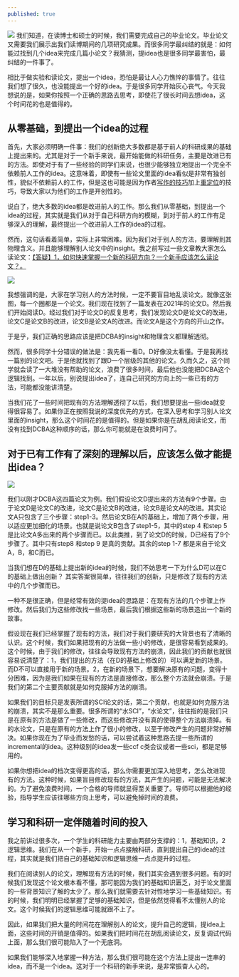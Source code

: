 ```yaml
---
published: true
---
```

![]({{site.baseurl}}/images/23/1.png)
我们知道，在读博士和硕士的时候，我们需要完成自己的毕业论文。毕业论文又需要我们展示出我们读博期间的几项研究成果。而很多同学最纠结的就是：如何能过找到几个idea来完成几篇小论文？我猜测，提idea也是很多同学最害怕，最纠结的一件事了。

相比于做实验和读论文，提出一个idea，恐怕是最让人心力憔悴的事情了。往往我们想了很久，也没能提出一个好的idea。于是很多同学开始灰心丧气。今天我想说的是，如果你按照一个正确的思路去思考，即使花了很长时间去想idea，这个时间花的也是值得的。

## 从零基础，到提出一个idea的过程

首先，大家必须明确一件事：我们的创新绝大多数都是基于前人的科研成果的基础上提出来的。尤其是对于一个新手来说，最开始能做的科研任务，主要是改进已有的方法。即使对于有了一些经验的同学们来说，也很少能够独立地提出一个完全不依赖前人工作的idea。这意味着，即使有一些论文里面的idea看似是非常有独创性，貌似不依赖前人的工作，但是这也可能是因为作者[写作的技巧](https://mp.weixin.qq.com/s?__biz=MzkzOTI1NzYxMw==&mid=2247484621&idx=1&sn=76f62ff367b1c6b6e3a8a7b05eb17e30&chksm=c2f2feaff58577b995d5d77697b85d34875dccac49fb3c4ac8139a3ad7c5590594d03c2a4ce2&scene=21#wechat_redirect)加上[重定位](https://mp.weixin.qq.com/s?__biz=MzkzOTI1NzYxMw==&mid=2247484035&idx=1&sn=b3594a5c56567f459dc0c012a68bb5b5&chksm=c2f2f8e1f58571f703c47e4fe69b5e30ad9c012953b9970643bd10a8048e5f6f7c7299e8482e&scene=21#wechat_redirect)的技巧，导致大家以为他们的工作是开创性的。

说白了，绝大多数的idea都是改进前人的工作。那么我们从零基础，到提出一个idea的过程，其实就是我们从对于自己科研方向的模糊，到对于前人的工作有足够深入的理解，最终提出一个改进前人工作的idea的过程。

然而，这句话看着简单，实际上非常困难。因为我们对于别人的方法，要理解到其物理含义。并且能够理解别人论文中的insight。我之前写过一些文章教大家怎么读论文：[【答疑】1，如何快速掌握一个新的科研方向？一个新手应该怎么读论文？。](https://scientist-with-logic.github.io/%E7%AD%94%E7%96%91-1-%E5%A6%82%E4%BD%95%E5%BF%AB%E9%80%9F%E6%8E%8C%E6%8F%A1%E4%B8%80%E4%B8%AA%E6%96%B0%E7%9A%84%E7%A7%91%E7%A0%94%E6%96%B9%E5%90%91-%E4%B8%80%E4%B8%AA%E6%96%B0%E6%89%8B%E5%BA%94%E8%AF%A5%E6%80%8E%E4%B9%88%E8%AF%BB%E8%AE%BA%E6%96%87/)


![]({{site.baseurl}}/images/23/2.png)

我想强调的是，大家在学习别人的方法时候，一定不要盲目地乱读论文。就像这张图，每一个圈都是一个论文。我们现在找到了一篇发表在2021年的论文D。然后我们开始阅读D。经过我们对于论文D的反复思考，我们发现论文D是论文C的改进，论文C是论文B的改进，论文B是论文A的改进。而论文A是这个方向的开山之作。

于是乎，我们正确的思路应该是把DCBA的insight和物理含义都理解透彻。

然而，很多同学十分错误的做法是：我先看一看D。D好像没太看懂。于是我再找一篇别的论文吧。于是他就找到了跟D一个层级的其他的论文。久而久之，这个同学就会读了一大堆没有帮助的论文，浪费了很多时间，最后他也没能把DCBA这个逻辑找到。一年以后，别说提出idea了，连自己研究的方向上的一些已有的方法，可能都没能讲清楚。

当我们花了一些时间把现有的方法理解透彻了以后，我们想要提出一些idea就变得很容易了。如果你正在按照我说的深度优先的方式，在深入思考和学习别人论文里面的insight，那么这个时间花的是值得的。但是如果你是在胡乱阅读论文，而没有找到DCBA这种顺序的话，那么你可能就是在浪费时间了。

## 对于已有工作有了深刻的理解以后，应该怎么做才能提出idea？

![]({{site.baseurl}}/images/23/3.png)

我们以刚才DCBA这四篇论文为例。我们假设论文D提出来的方法有9个步骤。由于论文D是论文C的改进，论文C是论文B的改进，论文B是论文A的改进。其实论文A只包含了三个步骤：step1-3。然后论文B在A的基础上，增加了两个步骤，用以适应更加细化的场景。也就是说论文B包含了step1-5，其中的step 4 和step 5是比论文A多出来的两个步骤而已。以此类推，到了论文D的时候，D已经有了9个步骤了。其中只有step8 和step 9 是真的贡献。其余的step 1-7 都是来自于论文A，B，和C而已。

当我们想在D的基础上提出新的idea的时候，我们不妨思考一下为什么D可以在C的基础上做出创新？
其实答案很简单，往往我们的创新，只是修改了现有的方法中的几个步骤而已。

一种不是很正确，但是经常有效的提idea的思路是：在现有方法的几个步骤上作修改。然后我们为这些修改找一些场景，最后我们根据这些新的场景造出一个新的故事。

假设现在我们已经掌握了现有的方法，我们对于我们要研究的大背景也有了清晰的认识。这个时候，我们如果把现有的方法做一些小的修改，是很容易看到成果的。这个时候，由于我们的修改，往往会导致现有方法的崩溃，因此我们的贡献也就很容易说清楚了：1，我们提出的方法（在D的基础上修改的）可以满足新的场景。而D不可以直接用于新的场景。2，在新的场景下，想要解决原有的问题，变得十分困难，因为是我们如果在现有的方法是直接修改，那么整个方法就会崩溃。于是我们的第二个主要贡献就是如何克服掉方法的崩溃。

如果我们的目标只是发表所谓的SCI论文的话，第二个贡献，也就是如何克服方法的崩溃，其实不是那么重要。很多所谓的“水SCI”，“水论文”，往往指的是我们只是在原有的方法是做了一些修改，而这些修改并没有真的使得整个方法崩溃掉。有的水论文，只是在原有的方法上作了很小的修改，以至于修改产生的问题非常好解决。如果你现在为了毕业而发愁的话，可以尝试着这种思路去提一些所谓的incremental的idea。这种级别的idea发一些ccf c类会议或者一些sci，都是足够用的。

如果你想把idea的档次变得更高的话，那么你需要更加深入地思考，怎么改进现有的方法。这种时候，如果盲目修改现有的方法，其产生的问题，可能是无法解决的。为了避免浪费时间，一个合格的导师就显得至关重要了。导师可以根据他的经验，指导学生应该往哪些方向上思考，可以避免掉时间的浪费。


## 学习和科研一定伴随着时间的投入


我之前讲过很多次，一个学生的科研能力主要由两部分支撑的：1，基础知识，2逻辑思维。我们在从一个新手，开始一点点接触科研，直到提出自己的idea的过程，其实就是我们把自己的基础知识和逻辑思维一点点提升的过程。

我们在阅读别人的论文，理解现有方法的时候，我们其实会遇到很多问题。有的时候我们发现这个论文根本看不懂，那可能因为我们的基础知识匮乏，对于论文里面的一些背景知识了解的太少了。那么我们就需要去针对性地学习一些基础知识。有的时候，我们明明已经掌握了足够的基础知识，但是依然觉得看不太懂别人的论文。这个时候我们的逻辑思维可能就跟不上了。

因此，如果我们把大量的时间花在理解别人的论文，提升自己的逻辑，提idea上面，这些时间的开销是值得的。如果我们把时间花在胡乱阅读论文，反复调试代码上面，那么我们很可能陷入了一个无底洞。

如果我们能够深入地掌握一种方法，那么我们很可能在这个方法上提出一连串的idea，而不是一个idea。这对于一个科研的新手来说，是非常振奋人心的。